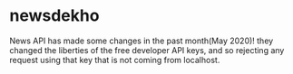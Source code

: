 # newsdekho
News API has made some changes in the past month(May 2020)! they changed the liberties of the free developer API keys, and so rejecting any request using that key that is not coming from localhost.
